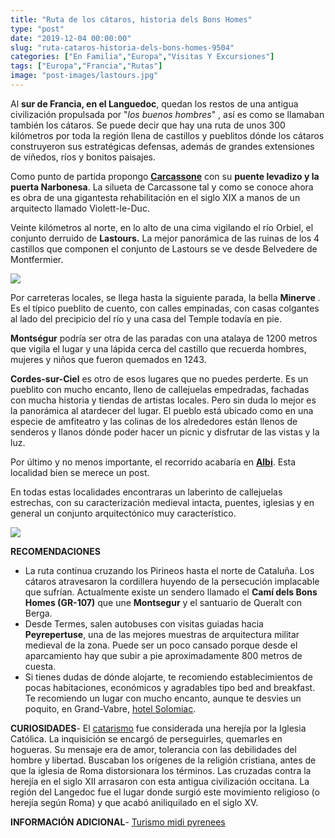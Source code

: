 ```yaml
---
title: "Ruta de los cátaros, historia dels Bons Homes"
type: "post"
date: "2019-12-04 00:00:00"
slug: "ruta-cataros-historia-dels-bons-homes-9504"
categories: ["En Familia","Europa","Visitas Y Excursiones"]
tags: ["Europa","Francia","Rutas"]
image: "post-images/lastours.jpg"
---
```


Al **sur de Francia, en el Languedoc**, quedan los restos de una antigua civilización propulsada por "*los buenos hombres*" , así es como se llamaban también los cátaros. Se puede decir que hay una ruta de unos 300 kilómetros por toda la región llena de castillos y pueblitos dónde los cátaros construyeron sus estratégicas defensas, además de grandes extensiones de viñedos, ríos y bonitos paisajes.  
  
Como punto de partida propongo [**Carcassone**](http://www.missviajes.com/la-ciudad-medieval-de-carcassone/) con su **puente levadizo y la puerta Narbonesa**. La silueta de Carcassone tal y como se conoce ahora es obra de una gigantesta rehabilitación en el siglo XIX a manos de un arquitecto llamado Violett-le-Duc.  
  
Veinte kilómetros al norte, en lo alto de una cima vigilando el río Orbiel, el conjunto derruido de **Lastours.** La mejor panorámica de las ruinas de los 4 castillos que componen el conjunto de Lastours se ve desde Belvedere de Montfermier.  
  
![](post-images/lastours.jpg)  
  
Por carreteras locales, se llega hasta la siguiente parada, la bella **Minerve** . Es el típico pueblito de cuento, con calles empinadas, con casas colgantes al lado del precipicio del río y una casa del Temple todavía en pie.  
  
**Montségur** podría ser otra de las paradas con una atalaya de 1200 metros que vigila el lugar y una lápida cerca del castillo que recuerda hombres, mujeres y niños que fueron quemados en 1243.  
  
**Cordes-sur-Ciel** es otro de esos lugares que no puedes perderte. Es un pueblito con mucho encanto, lleno de callejuelas empedradas, fachadas con mucha historia y tiendas de artistas locales. Pero sin duda lo mejor es la panorámica al atardecer del lugar. El pueblo está ubicado como en una especie de amfiteatro y las colinas de los alrededores están llenos de senderos y llanos dónde poder hacer un picnic y disfrutar de las vistas y la luz.  
  
Por último y no menos importante, el recorrido acabaría en  **[Albi](http://www.missviajes.com/albi-la-ciudad-de-toulouse-lautrec/)**. Esta localidad bien se merece un post.  
  
En todas estas localidades encontraras un laberinto de callejuelas estrechas, con su caracterización medieval intacta, puentes, iglesias y en general un conjunto arquitectónico muy característico.  
  
![](post-images/cordes.jpg)  
  
   
  
**RECOMENDACIONES**

- La ruta continua cruzando los Pirineos hasta el norte de Cataluña. Los cátaros atravesaron la cordillera huyendo de la persecución implacable que sufrían. Actualmente existe un sendero llamado el **Camí dels Bons Homes (GR-107)** que une **Montsegur** y el santuario de Queralt con Berga.
- Desde Termes, salen autobuses con visitas guiadas hacia **Peyrepertuse**, una de las mejores muestras de arquitectura militar medieval de la zona. Puede ser un poco cansado porque desde el aparcamiento hay que subir a pie aproximadamente 800 metros de cuesta.
- Si tienes dudas de dónde alojarte, te recomiendo establecimientos de pocas habitaciones, económicos y agradables tipo bed and breakfast. Te recomiendo un lugar con mucho encanto, aunque te desvies un poquito, en Grand-Vabre, [hotel Solomiac](https://www.booking.com/hotel/fr/solomiac-grand-vabre.en.html?aid=1294466&no_rooms=1&group_adults=1).

**CURIOSIDADES**- El [catarismo](http://es.wikipedia.org/wiki/C%C3%A1taro) fue considerada una herejía por la Iglesia Católica. La inquisición se encargó de perseguirles, quemarles en hogueras. Su mensaje era de amor, tolerancia con las debilidades del hombre y libertad. Buscaban los orígenes de la religión cristiana, antes de que la iglesia de Roma distorsionara los términos. Las cruzadas contra la herejía en el siglo XII arrasaron con esta antigua civilización occitana. La región del Langedoc fue el lugar donde surgió este movimiento religioso (o herejía según Roma) y que acabó aniliquilado en el siglo XV.

**INFORMACIÓN ADICIONAL**- [Turismo midi pyrenees](https://es.france.fr/es/occitania-sur-de-francia/articulo/circuito-por-los-castillos-cataros)